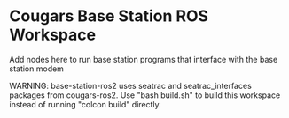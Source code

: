 
# Cougars Base Station ROS Workspace

Add nodes here to run base station programs that interface with the base station modem

WARNING: base-station-ros2 uses seatrac and seatrac_interfaces packages from cougars-ros2. Use "bash build.sh" to build this workspace instead of running
"colcon build" directly.
